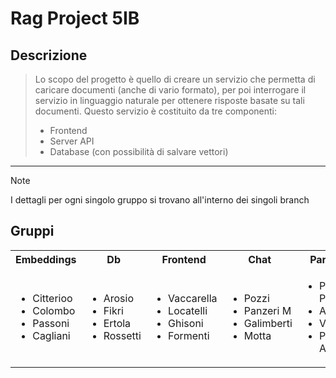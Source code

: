 # Rag Project 5IB

## Descrizione

> Lo scopo del progetto è quello di creare un servizio che permetta di caricare documenti
> (anche di vario formato), per poi interrogare il servizio in linguaggio naturale per ottenere
> risposte basate su tali documenti.
> Questo servizio è costituito da tre componenti:
>
> - Frontend
> - Server API
> - Database (con possibilità di salvare vettori)

---

> [!NOTE]
> I dettagli per ogni singolo gruppo si trovano all'interno dei singoli branch
> <br>

## Gruppi

<table>
<tr>
<th> Embeddings </th>
<th> Db </th>
<th> Frontend </th>
<th> Chat </th>
<th> Parsing </th>
</tr>
<tr>
<td>

- Citterioo
- Colombo
- Passoni
- Cagliani

</td>
<td>

- Arosio
- Fikri
- Ertola
- Rossetti

</td>
<td>

- Vaccarella
- Locatelli
- Ghisoni
- Formenti

</td>
<td>

- Pozzi
- Panzeri M
- Galimberti
- Motta

</td>
<td>

- Panzeri P
- Adam
- Viganò
- Panzeri A

</td>
</tr>
</table>
